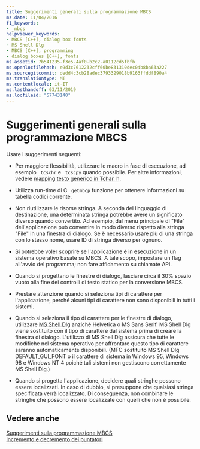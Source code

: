 ```yaml
---
title: Suggerimenti generali sulla programmazione MBCS
ms.date: 11/04/2016
f1_keywords:
- _mbcs
helpviewer_keywords:
- MBCS [C++], dialog box fonts
- MS Shell Dlg
- MBCS [C++], programming
- dialog boxes [C++], fonts
ms.assetid: 7b541235-f3e5-4af0-b2c2-a0112cd5fbfb
ms.openlocfilehash: e9d3c7612232cff60be831310dec04b8ba63a227
ms.sourcegitcommit: dedd4c3cb28adec3793329018b9163ffddf890a4
ms.translationtype: MT
ms.contentlocale: it-IT
ms.lasthandoff: 03/11/2019
ms.locfileid: "57743140"
---
```

# <a name="general-mbcs-programming-advice"></a>Suggerimenti generali sulla programmazione MBCS

Usare i suggerimenti seguenti:

- Per maggiore flessibilità, utilizzare le macro in fase di esecuzione, ad esempio `_tcschr` e `_tcscpy` quando possibile. Per altre informazioni, vedere [mapping testo generico in Tchar. h](../text/generic-text-mappings-in-tchar-h.md).

- Utilizza run-time di C `_getmbcp` funzione per ottenere informazioni su tabella codici corrente.

- Non riutilizzare le risorse stringa. A seconda del linguaggio di destinazione, una determinata stringa potrebbe avere un significato diverso quando convertito. Ad esempio, dal menu principale di "File" dell'applicazione può convertire in modo diverso rispetto alla stringa "File" in una finestra di dialogo. Se è necessario usare più di una stringa con lo stesso nome, usare ID di stringa diverso per ognuno.

- Si potrebbe voler scoprire se l'applicazione è in esecuzione in un sistema operativo basate su MBCS. A tale scopo, impostare un flag all'avvio del programma; non fare affidamento su chiamate API.

- Quando si progettano le finestre di dialogo, lasciare circa il 30% spazio vuoto alla fine dei controlli di testo statico per la conversione MBCS.

- Prestare attenzione quando si seleziona tipi di carattere per l'applicazione, perché alcuni tipi di carattere non sono disponibili in tutti i sistemi.

- Quando si seleziona il tipo di carattere per le finestre di dialogo, utilizzare [MS Shell Dlg](/windows/desktop/Intl/using-ms-shell-dlg-and-ms-shell-dlg-2) anziché Helvetica o MS Sans Serif. MS Shell Dlg viene sostituito con il tipo di carattere dal sistema prima di creare la finestra di dialogo. L'utilizzo di MS Shell Dlg assicura che tutte le modifiche nel sistema operativo per affrontare questo tipo di carattere saranno automaticamente disponibili. (MFC sostituito MS Shell Dlg DEFAULT_GUI_FONT o il carattere di sistema in Windows 95, Windows 98 e Windows NT 4 poiché tali sistemi non gestiscono correttamente MS Shell Dlg.)

- Quando si progetta l'applicazione, decidere quali stringhe possono essere localizzati. In caso di dubbio, si presuppone che qualsiasi stringa specificata verrà localizzato. Di conseguenza, non combinare le stringhe che possono essere localizzate con quelli che non è possibile.

## <a name="see-also"></a>Vedere anche

[Suggerimenti sulla programmazione MBCS](../text/mbcs-programming-tips.md)<br/>
[Incremento e decremento dei puntatori](../text/incrementing-and-decrementing-pointers.md)

